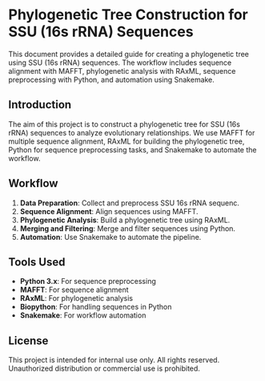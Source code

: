 # Phylogenetic Tree Construction for SSU (16s rRNA) Sequences

This document provides a detailed guide for creating a phylogenetic tree using SSU (16s rRNA) sequences. The workflow includes sequence alignment with MAFFT, phylogenetic analysis with RAxML, sequence preprocessing with Python, and automation using Snakemake.

## Introduction

The aim of this project is to construct a phylogenetic tree for SSU (16s rRNA) sequences to analyze evolutionary relationships. We use MAFFT for multiple sequence alignment, RAxML for building the phylogenetic tree, Python for sequence preprocessing tasks, and Snakemake to automate the workflow.

## Workflow

1. **Data Preparation**: Collect and preprocess  SSU 16s rRNA sequenc.
2. **Sequence Alignment**: Align sequences using MAFFT.
3. **Phylogenetic Analysis**: Build a phylogenetic tree using RAxML.
4. **Merging and Filtering**: Merge and filter sequences using Python.
5. **Automation**: Use Snakemake to automate the pipeline.

## Tools Used

- **Python 3.x**: For sequence preprocessing
- **MAFFT**: For sequence alignment
- **RAxML**: For phylogenetic analysis
- **Biopython**: For handling sequences in Python 
- **Snakemake**: For workflow automation

## License

This project is intended for internal use only. All rights reserved. Unauthorized distribution or commercial use is prohibited.


